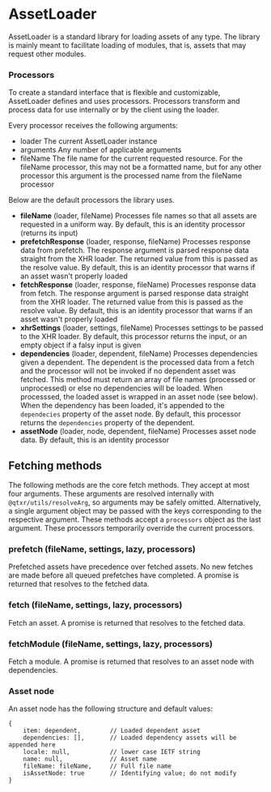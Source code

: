 # AssetLoader

AssetLoader is a standard library for loading assets of any type. The library is mainly meant to facilitate loading of modules, that is, assets that may request other modules. 

### Processors
To create a standard interface that is flexible and customizable, AssetLoader defines and uses processors. Processors transform and process data for use internally or by the client using the loader.

Every processor receives the following arguments:

* loader
The current AssetLoader instance
* arguments
Any number of applicable arguments
* fileName
The file name for the current requested resource. For the fileName processor, this may not be a formatted name, but for any other processor this argument is the processed name from the fileName processor

Below are the default processors the library uses.

* **fileName** (loader, fileName)
Processes file names so that all assets are requested in a uniform way. By default, this is an identity processor (returns its input)
* **prefetchResponse** (loader, response, fileName)
Processes response data from prefetch. The response argument is parsed response data straight from the XHR loader. The returned value from this is passed as the resolve value. By default, this is an identity processor that warns if an asset wasn't properly loaded
* **fetchResponse** (loader, response, fileName)
Processes response data from fetch. The response argument is parsed response data straight from the XHR loader. The returned value from this is passed as the resolve value. By default, this is an identity processor that warns if an asset wasn't properly loaded
* **xhrSettings** (loader, settings, fileName)
Processes settings to be passed to the XHR loader. By default, this processor returns the input, or an empty object if a falsy input is given
* **dependencies** (loader, dependent, fileName)
Processes dependencies given a dependent. The dependent is the processed data from a fetch and the processor will not be invoked if no dependent asset was fetched. This method must return an array of file names (processed or unprocessed) or else no dependencies will be loaded. When processsed, the loaded asset is wrapped in an asset node (see below). When the dependency has been loaded, it's appended to the `dependecies` property of the asset node. By default, this processor returns the `dependencies` property of the dependent.
* **assetNode** (loader, node, dependent, fileName)
Processes asset node data. By default, this is an identity processor

## Fetching methods
The following methods are the core fetch methods. They accept at most four arguments. These arguments are resolved internally with `@qtxr/utils/resolveArg`, so arguments may be safely omitted. Alternatively, a single argument object may be passed with the keys corresponding to the respective argument. These methods accept a `processors` object as the last argument. These processors temporarily override the current processors.

### prefetch (fileName, settings, lazy, processors)
Prefetched assets have precedence over fetched assets. No new fetches are made before all queued prefetches have completed. A promise is returned that resolves to the fetched data.

### fetch (fileName, settings, lazy, processors)
Fetch an asset. A promise is returned that resolves to the fetched data.

### fetchModule (fileName, settings, lazy, processors)
Fetch a module. A promise is returned that resolves to an asset node with dependencies.

### Asset node
An asset node has the following structure and default values:

	{
		item: dependent,		// Loaded dependent asset
		dependencies: [],		// Loaded dependency assets will be appended here
		locale: null,			// lower case IETF string
		name: null,				// Asset name
		fileName: fileName,		// Full file name
		isAssetNode: true		// Identifying value; do not modify
	}
